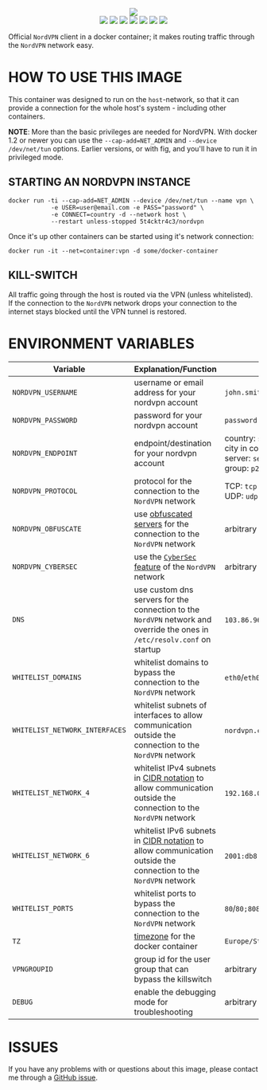 <p align="center">
    <a href="https://nordvpn.com/"><img src="https://github.com/5t4cktr4c3/nordvpn/raw/master/NordVpn_logo.png"/></a>
    </br>
    <a href="https://github.com/5t4cktr4c3/nordvpn/blob/master/LICENSE"><img src="https://badgen.net/github/license/5t4cktr4c3/nordvpn?color=cyan"/></a>
    <a href="https://cloud.docker.com/u/5t4cktr4c3/repository/docker/5t4cktr4c3/nordvpn"><img src="https://badgen.net/docker/size/5t4cktr4c3/nordvpn?icon=docker&label=size"/></a>
    <a href="https://cloud.docker.com/u/5t4cktr4c3/repository/docker/5t4cktr4c3/nordvpn"><img src="https://badgen.net/docker/pulls/5t4cktr4c3/nordvpn?icon=docker&label=pulls"/></a>
    <a href="https://cloud.docker.com/u/5t4cktr4c3/repository/docker/5t4cktr4c3/nordvpn"><img src="https://badgen.net/docker/stars/5t4cktr4c3/nordvpn?icon=docker&label=stars"/></a>
    <a href="https://github.com/5t4cktr4c3/nordvpn"><img src="https://badgen.net/github/forks/5t4cktr4c3/nordvpn?icon=github&label=forks&color=black"/></a>
    <a href="https://github.com/5t4cktr4c3/nordvpn"><img src="https://badgen.net/github/stars/5t4cktr4c3/nordvpn?icon=github&label=stars&color=black"/></a>
    <a href="https://github.com/5t4cktr4c3/nordvpn/actions?query=workflow%3Arelease"><img src="https://github.com/5t4cktr4c3/nordvpn/workflows/release/badge.svg"/></a>
</p>

Official `NordVPN` client in a docker container; it makes routing traffic through the `NordVPN` network easy.

# HOW TO USE THIS IMAGE

This container was designed to run on the `host`-network, so that it can provide a connection for the whole host's system - including other containers.

**NOTE**: More than the basic privileges are needed for NordVPN. With docker 1.2 or newer you can use the `--cap-add=NET_ADMIN` and `--device /dev/net/tun` options. Earlier versions, or with fig, and you'll have to run it in privileged mode.

## STARTING AN NORDVPN INSTANCE

    docker run -ti --cap-add=NET_ADMIN --device /dev/net/tun --name vpn \
                -e USER=user@email.com -e PASS="password" \
                -e CONNECT=country -d --network host \
                --restart unless-stopped 5t4cktr4c3/nordvpn

Once it's up other containers can be started using it's network connection:

    docker run -it --net=container:vpn -d some/docker-container

## KILL-SWITCH
All traffic going through the host is routed via the VPN (unless whitelisted). If the connection to the `NordVPN` network drops your connection to the internet stays blocked until the VPN tunnel is restored.

# ENVIRONMENT VARIABLES

| Variable | Explanation/Function | Example |
|----------|----------------------|---------|
|`NORDVPN_USERNAME`|username or email address for your nordvpn account|`john.smith@example.com`|
|`NORDVPN_PASSWORD`|password for your nordvpn account|`password`|
|`NORDVPN_ENDPOINT`|endpoint/destination for your nordvpn account|country: `se`/`sweden`<br>city in country: `se stockholm`/`sweden stockholm`<br>server: `se408`<br>group: `p2p`|
|`NORDVPN_PROTOCOL`|protocol for the connection to the `NordVPN` network|TCP: `tcp`<br>UDP: `udp`|
|`NORDVPN_OBFUSCATE`|use [obfuscated servers](https://nordvpn.com/features/obfuscated-servers/) for the connection to the `NordVPN` network|arbitrary value (not empty) to enable|
|`NORDVPN_CYBERSEC`|use the [`CyberSec` feature](https://nordvpn.com/features/cybersec/) of the `NordVPN` network|arbitrary value (not empty) to enable|
|`DNS`|use custom dns servers for the connection to the `NordVPN` network and override the ones in `/etc/resolv.conf` on startup|`103.86.96.100`/`103.86.96.100;103.86.99.100`|
|`WHITELIST_DOMAINS`|whitelist domains to bypass the connection to the `NordVPN` network|`eth0`/`eth0;wlan0`|
|`WHITELIST_NETWORK_INTERFACES`|whitelist subnets of interfaces to allow communication outside the connection to the `NordVPN` network|`nordvpn.com`/`nordvpn.com;www.nordvpn.com`|
|`WHITELIST_NETWORK_4`|whitelist IPv4 subnets in [CIDR notation](https://en.wikipedia.org/wiki/Classless_Inter-Domain_Routing#CIDR_notation) to allow communication outside the connection to the `NordVPN` network|`192.168.0.0/24`/`192.168.0.0/24;192.168.1.0/24`|
|`WHITELIST_NETWORK_6`|whitelist IPv6 subnets in [CIDR notation](https://en.wikipedia.org/wiki/Classless_Inter-Domain_Routing#CIDR_notation) to allow communication outside the connection to the `NordVPN` network|`2001:db8::/48`/`2001:db8::/48;2001:db9::/48`|
|`WHITELIST_PORTS`|whitelist ports to bypass the connection to the `NordVPN` network|`80`/`80;8080`|
|`TZ`|[timezone](https://en.wikipedia.org/wiki/List_of_tz_database_time_zones#List) for the docker container|`Europe/Stockholm`|
|`VPNGROUPID`|group id for the user group that can bypass the killswitch|arbitrary value (not empty) to enable|
|`DEBUG`|enable the debugging mode for troubleshooting|arbitrary value (not empty) to enable|

# ISSUES

If you have any problems with or questions about this image, please contact me through a [GitHub issue](https://github.com/5t4cktr4c3/nordvpn/issues).
